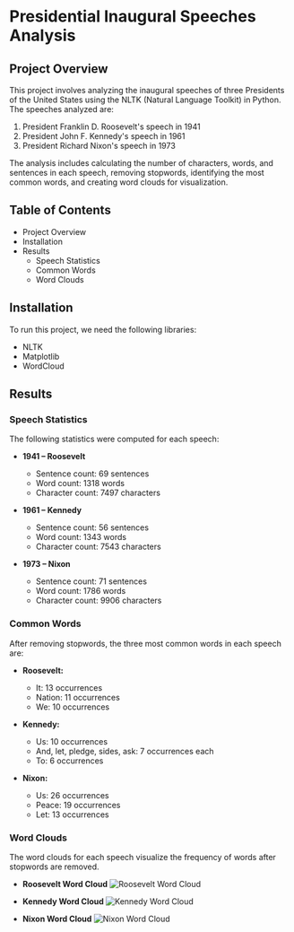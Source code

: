 # Presidential Inaugural Speeches Analysis

## Project Overview

This project involves analyzing the inaugural speeches of three Presidents of the United States using the NLTK (Natural Language Toolkit) in Python. The speeches analyzed are:

1. President Franklin D. Roosevelt's speech in 1941
2. President John F. Kennedy's speech in 1961
3. President Richard Nixon's speech in 1973

The analysis includes calculating the number of characters, words, and sentences in each speech, removing stopwords, identifying the most common words, and creating word clouds for visualization.

## Table of Contents
- Project Overview
- Installation
- Results
  - Speech Statistics
  - Common Words
  - Word Clouds

## Installation

To run this project, we need the following libraries:

- NLTK
- Matplotlib
- WordCloud

## Results

### Speech Statistics

The following statistics were computed for each speech:

- **1941 – Roosevelt**
  - Sentence count: 69 sentences
  - Word count: 1318 words
  - Character count: 7497 characters

- **1961 – Kennedy**
  - Sentence count: 56 sentences
  - Word count: 1343 words
  - Character count: 7543 characters

- **1973 – Nixon**
  - Sentence count: 71 sentences
  - Word count: 1786 words
  - Character count: 9906 characters

### Common Words

After removing stopwords, the three most common words in each speech are:

- **Roosevelt:**
  - It: 13 occurrences
  - Nation: 11 occurrences
  - We: 10 occurrences

- **Kennedy:**
  - Us: 10 occurrences
  - And, let, pledge, sides, ask: 7 occurrences each
  - To: 6 occurrences

- **Nixon:**
  - Us: 26 occurrences
  - Peace: 19 occurrences
  - Let: 13 occurrences

### Word Clouds

The word clouds for each speech visualize the frequency of words after stopwords are removed.

- **Roosevelt Word Cloud**
  ![Roosevelt Word Cloud](images/roosevelt_wordcloud.png)

- **Kennedy Word Cloud**
  ![Kennedy Word Cloud](images/kennedy_wordcloud.png)

- **Nixon Word Cloud**
  ![Nixon Word Cloud](images/nixon_wordcloud.png)
